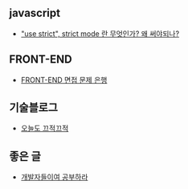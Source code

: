 ## javascript
* ["use strict", strict mode 란 무엇인가? 왜 써야되나?](http://hmmim.tistory.com/5)

## FRONT-END
* [FRONT-END 면접 문제 은행](https://github.com/h5bp/Front-end-Developer-Interview-Questions/blob/master/Translations/Korean/README.md)

## 기술블로그
* [오늘도 끄적끄적](https://perfectacle.github.io)

## 좋은 글
* [개발자들이여 공부하라](https://brunch.co.kr/@techhtml/2)

